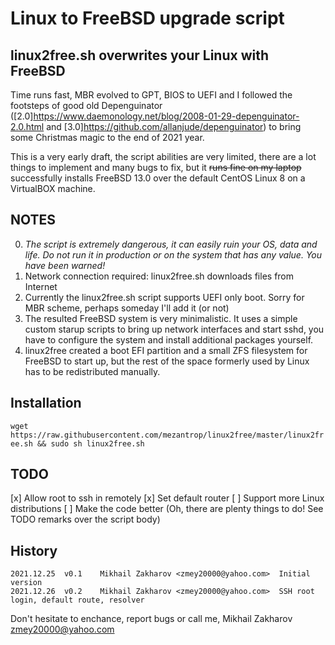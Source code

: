 # Linux to FreeBSD upgrade script
## linux2free.sh overwrites your Linux with FreeBSD

Time runs fast, MBR evolved to GPT, BIOS to UEFI and I followed the footsteps 
of good old Depenguinator 
([2.0]https://www.daemonology.net/blog/2008-01-29-depenguinator-2.0.html and 
[3.0]https://github.com/allanjude/depenguinator) to bring some Christmas magic
to the end of 2021 year.

This is a very early draft, the script abilities are very limited, there are 
a lot things to implement and many bugs to fix, but it ~~runs fine on my laptop~~ 
successfully installs FreeBSD 13.0 over the default CentOS Linux 8 on 
a VirtualBOX machine.

## NOTES
0. *The script is extremely dangerous, it can easily ruin your OS, data and life.
Do not run it in production or on the system that has any value. You have been warned!*
1. Network connection required: linux2free.sh downloads files from Internet
2. Currently the linux2free.sh script supports UEFI only boot. Sorry for MBR scheme,
perhaps someday I'll add it (or not)
3. The resulted FreeBSD system is very minimalistic. It uses a simple custom 
starup scripts to bring up network interfaces and start sshd, you have to 
configure the system and install additional packages yourself.
4. linux2free created a boot EFI partition and a small ZFS filesystem for FreeBSD 
to start up, but the rest of the space formerly used by Linux has to be 
redistributed manually.

## Installation

`wget https://raw.githubusercontent.com/mezantrop/linux2free/master/linux2free.sh && sudo sh linux2free.sh`

## TODO
[x] Allow root to ssh in remotely
[x] Set default router
[ ] Support more Linux distributions
[ ] Make the code better (Oh, there are plenty things to do! See TODO remarks over the script body)

## History
```
2021.12.25  v0.1    Mikhail Zakharov <zmey20000@yahoo.com>  Initial version
2021.12.26  v0.2    Mikhail Zakharov <zmey20000@yahoo.com>  SSH root login, default route, resolver
```

Don't hesitate to enchance, report bugs or call me, 
Mikhail Zakharov <zmey20000@yahoo.com>